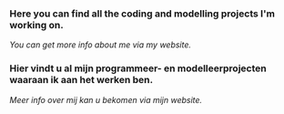 
### Here you can find all the coding and modelling projects I'm working on. 
*You can get more info about me via my website.*

### Hier vindt u al mijn programmeer- en modelleerprojecten waaraan ik aan het werken ben. 
*Meer info over mij kan u bekomen via mijn website.*
